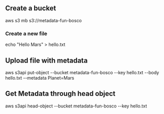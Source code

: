 ## Create a bucket

aws s3 mb s3://metadata-fun-bosco

### Create a new file

echo "Hello Mars" > hello.txt

## Upload file with metadata

aws s3api put-object --bucket metadata-fun-bosco --key hello.txt --body hello.txt --metadata Planet=Mars

## Get Metadata through head object

aws s3api head-object --bucket metadata-fun-bosco --key hello.txt